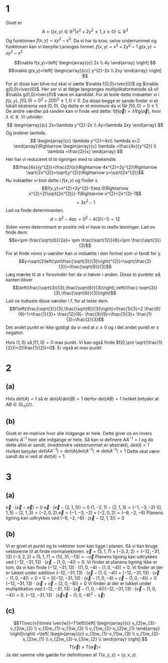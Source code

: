 # 1
Givet er $$A=\{(x,y)\in \mathbb{R}^{2}|x^{2}+2y^{2}\leq 1,x \geq 0\} \subseteq \mathbb{R}^{2}$$
Og funktionen $f(x,y)=xy^{2}-x^{2}$.
Da vi har to krav, selve underrummet og funktionen kan vi benytte Laranges formel.
$f(x,y)=x^{2}+2y^{2}-1$
$g(x,y)=xy^{2}-x^{2}$

$$\nabla f(x,y)=\left[
\begin{array}{c}
2x \\ 4y
\end{array}
\right] $$
$$\nabla g(x,y)=\left[
\begin{array}{cc}
y^{2}-2x \\ 2xy
\end{array}
\right] $$
For at disse kan blive nul skal vi sætte
$\nabla f(0,0)=\vec{0}$ og $\nabla g(0,0)=\vec{0}$.
Her ser vi at ifølge langranges multiplikatormetode så vil $\nabla g(0,0)=\vec{0}$ være en kandidat. For at teste dette indsætter vi i $f(x,y)$. $f(0,0)=0^{2}+2(0)^{2}\leq 1, 0 \geq 0$. Da disse begge er sande finder vi et lokalt ekstrema ved $(0,0)$. Og dette er et minimum da vi får $f(0,0)=0 \leq 1$.
De andre værdier på randen kan vi finde ved dette: $\nabla f(\vec{a}) = \lambda \nabla g(\vec{a})$, hvor $\lambda \in \mathbb{R}$.
Vi udvider:
$$
\begin{array}{c}
2x=\lambda y^{2}-2x \\ 
4y=\lambda 2xy
\end{array}
$$
Og isolerer lambda.
$$
\begin{array}{c}
\lambda y^{2}=4x\\ 
\lambda x=2
\end{array}\Rightarrow 
\begin{array}{c}
\lambda =\frac{4x}{y^{2}} \\ 
\lambda =\frac{2}{x}
\end{array} 
$$
Her har vi reduceret til to ligninger med to ubekendte.
$$\frac{4x}{y^{2}}=\frac{2}{x}\Rightarrow 4x^{2}=2y^{2}\Rightarrow \sqrt{2x^{2}}=\sqrt{y^{2}}\Rightarrow y=\sqrt{2x^{2}}$$
Nu indsætter vi blot dette i $f(x,y)$ og finder x.
$$f(x,y)=x^{2}+2y^{2}-1\leq 0\Rightarrow x^{2}+2(\sqrt{2x^{2}})-1\Rightarrow x^{2}+2x^{2}-1$$
$$=3x^{2}-1$$
Lad os finde determinanten.
$$d=b^{2}-4ac=0^{2}-4(3)(-1)=12$$
Siden vores determinant er positiv må vi have to reelle løsninger. Lad os finde dem:
$$x=\pm \frac{\sqrt{d}}{2a}= \pm \frac{\sqrt{12}}{6}=\pm \frac{\sqrt{3}}{3}$$
For at finde vores y-værdier kan vi indsætte i den formel som vi fandt for y.
$$y=\sqrt{2\left(\pm\frac{\sqrt{3}}{3}\right)^{2}}=\sqrt{\frac{2}{3}}=\frac{\sqrt{6}}{3}$$
Læg mærke til at $\pm$ forsvinder her da vi hæver i anden.
Disse to punkter på kanten bliver
$$\left(\frac{\sqrt{3}}{3},\frac{\sqrt{6}}{3}\right),\left(\frac{-\sqrt{3}}{3},\frac{\sqrt{6}}{3}\right)$$
Lad os indtaste disse værdier i f, for at teste dem.
$$f\left(\frac{\sqrt{3}}{3},\frac{\sqrt{6}}{3}\right)=\frac{1}{3}+2 \frac{6}{9}-1=\frac{1}{3}+ \frac{12}{9}- \frac{9}{9}=\frac{1}{3}+ \frac{1}{3}=\frac{2}{3}$$
Det andet punkt er ikke gyldigt da vi ved at $x \geq 0$ og i det andet punkt er x negativt.

Hvis $(1,0)$ så $f(1,0)=0$ max punkt. 
Vi kan også finde $f(0,\pm \sqrt{\frac{1}{2}})=2(\frac{1}{2})=0$. Er også et max punkt. 
# 2
## (a)
Hvis $det(A)=1$ så er $det(A)det(B)=1$ derfor $det(AB)=1$ hvilket betyder at $AB \in SL_{n}(\mathbb{Z})$.
## (b)
Givet er en matrice hvor alle indgange er hele. Dette giver os en invers matrix $A^{-1}$ hvor alle indgange er hele. Så kan vi definere $AA^{-1}=I$ og da dette altid er sandt, (medmindre vektorrummet er abstrakt), $det(I)=1$ Hvilket betyder $det(AA^{-1})=det(A)det(A^{-1})\Rightarrow det(A^{-1})=1$ Dette skal være sandt da vi ved at $det(A)=1$.

# 3
## (a)
$\vec{e}\cdot (\vec{x}-\vec{a})=0$
$\vec{e}\cdot (\vec{x}-(2,1,3))=0$
$(1,-2,1)-(2,1,3)=(-1,-3,-2)$
$(0,1,5)-(2,1,3)=(-2,0,2)$
$\vec{e}=(-1,-3,-2)\times (-2,0,2)=(-6,-2,-6)$
Planens ligning kan udtrykkes ved $(-6,-2,-6)\cdot (\vec{x}-(2,1,3))=0$
## (b)
Vi er givet et punkt og to vektorer som kan ligge i planen. Så vi kan bruge vektorerne til at finde normalvektoren.
$\vec{e}=(5,1,7)\times (-3,2,2)=(-12,-31,13)$
$(-3,2,2)\times (5,1,7)=(12,31,-13)=-\vec{e}$
Planens ligning kan udtrykkes ved $(-12,-31,13)\cdot (\vec{x}-(1,0,-4))=0$.
Vi finder at planens ligning ikke er tom, da vi kan finde
$(-12,-31,13)\cdot ((1,0,-4)-(1,0,-4))=0$.
Vi finder at der er lukket under addition $(-12,-31,13)\cdot (\vec{x}-(1,0,-4))+(-12,-31,13)\cdot (\vec{v}-(1,0,-4))=0+0=0$$(-12,-31,13)\cdot (\vec{x}-(1,0,-4)+\vec{v}-(1,0,-4))=0$
$(-12,-31,13)\cdot (\vec{x}+\vec{v}-(2,0,-8))=0$
Vi finder at der er lukket under multiplikation ved
$(-12,-31,13)\cdot (\vec{x}-(1,0,-4))(-12,-31,13)\cdot (\vec{v}-(1,0,-4))=0$.
$(-12,-31,13)\cdot (\vec{x}\vec{v}-(1,0,-4)^{2}-\vec{x})$
## (c)
$$T(\vec{v}\times \vec{w})=T\left(\left[
\begin{array}{c}
v_{2}w_{3}-v_{3}w_{2} \\ 
v_{3}w_{1}-v_{1}w_{3} \\ 
v_{1}w_{2}-v_{2}w_{1}
\end{array}
\right]\right) =\left[
\begin{array}{c}
v_{3}w_{1}-v_{1}w_{3} \\ 
v_{1}w_{2}-v_{2}w_{1} \\ 
v_{2}w_{3}-v_{3}w_{2} \\ 
\end{array}
\right] $$
$$T(\vec{v})\times T(\vec{w})=$$
Ja det samme ville gælde for definitionen af $T(x,y,z)=(y,x,z)$.